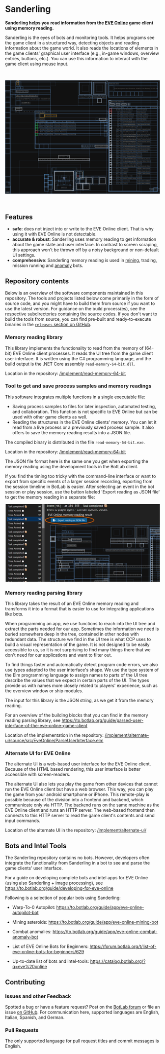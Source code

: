 # Sanderling

**Sanderling helps you read information from the [EVE Online](https://www.eveonline.com) game client using memory reading.**

Sanderling is the eyes of bots and monitoring tools. It helps programs see the game client in a structured way, detecting objects and reading information about the game world. It also reads the locations of elements in the game clients' graphical user interface (e.g., in-game windows, overview entries, buttons, etc.). You can use this information to interact with the game client using mouse input.

<br>

![Visualization of data read from the EVE Online client memory.](guide/image/2020-07-12-visualize-ui-tree.png)

<br>

## Features

+ **safe**: does not inject into or write to the EVE Online client. That is why using it with EVE Online is not detectable.
+ **accurate & robust**: Sanderling uses memory reading to get information about the game state and user interface. In contrast to screen scraping, this approach won't be thrown off by a noisy background or non-default UI settings.
+ **comprehensive**: Sanderling memory reading is used in [mining](https://to.botlab.org/guide/app/eve-online-mining-bot), trading, mission running and [anomaly](https://to.botlab.org/guide/app/eve-online-combat-anomaly-bot) bots.

## Repository contents

Below is an overview of the software components maintained in this repository. The tools and projects listed below come primarily in the form of source code, and you might have to build them from source if you want to use the latest version. For guidance on the build process(es), see the respective subdirectories containing the source codes.
If you don't want to build the tools from source, you can find pre-built and ready-to-execute binaries in the [`releases` section on GitHub](https://github.com/Arcitectus/Sanderling/releases).

### Memory reading library

This library implements the functionality to read from the memory of (64-bit) EVE Online client processes. It reads the UI tree from the game client user interface. It is written using the C# programming language, and the build output is the .NET Core assembly `read-memory-64-bit.dll`.

Location in the repository: [/implement/read-memory-64-bit](/implement/read-memory-64-bit)

### Tool to get and save process samples and memory readings

This software integrates multiple functions in a single executable file:

+ Saving process samples to files for later inspection, automated testing, and collaboration. This function is not specific to EVE Online but can be used with other game clients as well.
+ Reading the structures in the EVE Online clients' memory. You can let it read from a live process or a previously saved process sample. It also offers to save the memory reading results into a JSON file.

The compiled binary is distributed in the file `read-memory-64-bit.exe`.

Location in the repository: [/implement/read-memory-64-bit](/implement/read-memory-64-bit)

The JSON file format here is the same one you get when exporting the memory reading using the development tools in the BotLab client.

If you find the timing too tricky with the command-line interface or want to export from specific events of a larger session recording, exporting from the session timeline in BotLab is easier. After selecting an event in the bot session or play session, use the button labeled 'Export reading as JSON file' to get the memory reading in a separate file:

![Button to export EVE Online memory reading from event in a bot session](guide/image/2022-10-25-eve-online-botlab-devtools-export-memory-reading-from-event-button.png)

### Memory reading parsing library

This library takes the result of an EVE Online memory reading and transforms it into a format that is easier to use for integrating applications like bots.

When programming an app, we use functions to reach into the UI tree and extract the parts needed for our app. Sometimes the information we need is buried somewhere deep in the tree, contained in other nodes with redundant data. The structure we find in the UI tree is what CCP uses to build a visual representation of the game. It is not designed to be easily accessible to us, so it is not surprising to find many things there that we don't need for our applications and want to filter out.

To find things faster and automatically detect program code errors, we also use types adapted to the user interface's shape. We use the type system of the Elm programming language to assign names to parts of the UI tree describe the values that we expect in certain parts of the UI. The types provide us with names more closely related to players' experience, such as the overview window or ship modules.

The input for this library is the JSON string, as we get it from the memory reading.

For an overview of the building blocks that you can find in the memory reading parsing library, see https://to.botlab.org/guide/parsed-user-interface-of-the-eve-online-game-client

Location of the implementation in the repository: [/implement/alternate-ui/source/src/EveOnline/ParseUserInterface.elm](/implement/alternate-ui/source/src/EveOnline/ParseUserInterface.elm)

### Alternate UI for EVE Online

The alternate UI is a web-based user interface for the EVE Online client. Because of the HTML based rendering, this user interface is better accessible with screen-readers.

The alternate UI also lets you play the game from other devices that cannot run the EVE Online client but have a web browser. This way, you can play the game from your android smartphone or iPhone. This remote-play is possible because of the division into a frontend and backend, which communicate only via HTTP. The backend runs on the same machine as the EVE Online client and runs an HTTP server. The web-based frontend then connects to this HTTP server to read the game client's contents and send input commands.

Location of the alternate UI in the repository: [/implement/alternate-ui/](/implement/alternate-ui/)

## Bots and Intel Tools

The Sanderling repository contains no bots. However, developers often integrate the functionality from Sanderling in a bot to see and parse the game clients' user interface.

For a guide on developing complete bots and intel apps for EVE Online (using also Sanderling + image processing), see <https://to.botlab.org/guide/developing-for-eve-online>

Following is a selection of popular bots using Sanderling:

+ Warp-To-0 Autopilot: <https://to.botlab.org/guide/app/eve-online-autopilot-bot>

+ Mining asteroids: <https://to.botlab.org/guide/app/eve-online-mining-bot>

+ Combat anomalies: <https://to.botlab.org/guide/app/eve-online-combat-anomaly-bot>

+ List of EVE Online Bots for Beginners: <https://forum.botlab.org/t/list-of-eve-online-bots-for-beginners/629>

+ Up-to-date list of bots and intel-tools: <https://catalog.botlab.org/?q=eve%20online>

## Contributing

### Issues and other Feedback

Spotted a bug or have a feature request? Post on the [BotLab forum](https://forum.botlab.org) or file an issue [on GitHub](https://github.com/Arcitectus/Sanderling/issues).
For communication here, supported languages are English, Italian, Spanish, and German.


### Pull Requests

The only supported language for pull request titles and commit messages is English.

